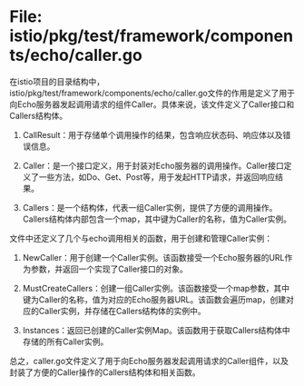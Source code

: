 # File: istio/pkg/test/framework/components/echo/caller.go

在istio项目的目录结构中，istio/pkg/test/framework/components/echo/caller.go文件的作用是定义了用于向Echo服务器发起调用请求的组件Caller。具体来说，该文件定义了Caller接口和Callers结构体。

1. CallResult：用于存储单个调用操作的结果，包含响应状态码、响应体以及错误信息。

2. Caller：是一个接口定义，用于封装对Echo服务器的调用操作。Caller接口定义了一些方法，如Do、Get、Post等，用于发起HTTP请求，并返回响应结果。

3. Callers：是一个结构体，代表一组Caller实例，提供了方便的调用操作。Callers结构体内部包含一个map，其中键为Caller的名称，值为Caller实例。

文件中还定义了几个与echo调用相关的函数，用于创建和管理Caller实例：

1. NewCaller：用于创建一个Caller实例。该函数接受一个Echo服务器的URL作为参数，并返回一个实现了Caller接口的对象。

2. MustCreateCallers：创建一组Caller实例。该函数接受一个map参数，其中键为Caller的名称，值为对应的Echo服务器URL。该函数会遍历map，创建对应的Caller实例，并存储在Callers结构体的实例中。

3. Instances：返回已创建的Caller实例Map。该函数用于获取Callers结构体中存储的所有Caller实例。

总之，caller.go文件定义了用于向Echo服务器发起调用请求的Caller组件，以及封装了方便的Caller操作的Callers结构体和相关函数。


